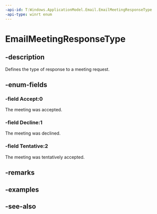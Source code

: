```yaml
---
-api-id: T:Windows.ApplicationModel.Email.EmailMeetingResponseType
-api-type: winrt enum
---
```


<!-- Enumeration syntax
public enum Windows.ApplicationModel.Email.EmailMeetingResponseType : int
-->

# EmailMeetingResponseType

## -description
Defines the type of response to a meeting request.

## -enum-fields
### -field Accept:0
The meeting was accepted.

### -field Decline:1
The meeting was declined.

### -field Tentative:2
The meeting was tentatively accepted.


## -remarks

## -examples

## -see-also